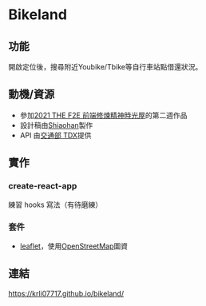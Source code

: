 # Bikeland

## 功能

開啟定位後，搜尋附近Youbike/Tbike等自行車站點借還狀況。

## 動機/資源

- 參加[2021 THE F2E 前端修煉精神時光屋](https://2021.thef2e.com/)的第二週作品
- 設計稿由[Shiaohan](https://2021.thef2e.com/users/6296427084285739387)製作
- API 由[交通部 TDX](https://tdx.transportdata.tw/api-service/swagger)提供

## 實作

### create-react-app

練習 hooks 寫法（有待磨練）

### 套件

- [leaflet](https://leafletjs.com/)，使用[OpenStreetMap](https://wiki.openstreetmap.org/wiki/Main_Page)圖資

## 連結

https://krli07717.github.io/bikeland/
